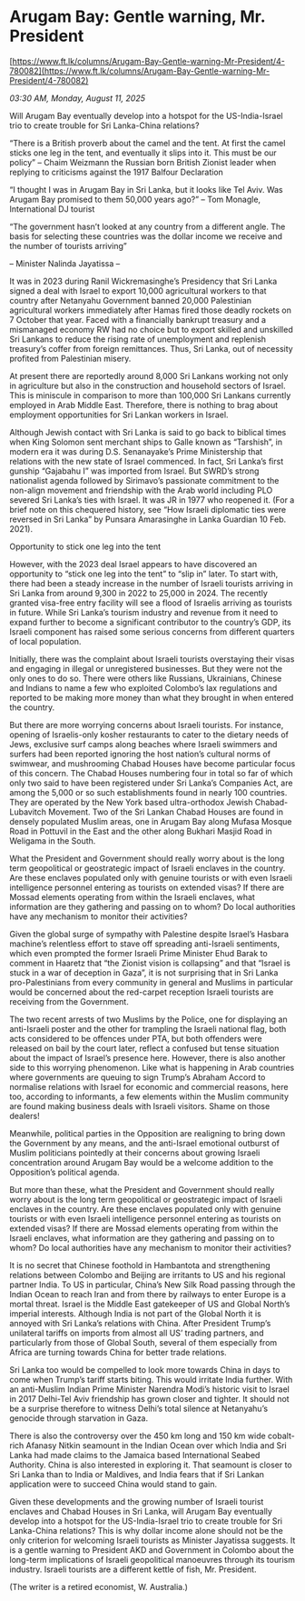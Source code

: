 # Arugam Bay: Gentle warning, Mr. President

[https://www.ft.lk/columns/Arugam-Bay-Gentle-warning-Mr-President/4-780082](https://www.ft.lk/columns/Arugam-Bay-Gentle-warning-Mr-President/4-780082)

*03:30 AM, Monday, August 11, 2025*

Will Arugam Bay eventually develop into a hotspot for the US-India-Israel trio to create trouble for Sri Lanka-China relations?

“There is a British proverb about the camel and the tent. At first the camel sticks one leg in the tent, and eventually it slips into it. This must be our policy” – Chaim Weizmann the Russian born British Zionist leader when replying to criticisms against the 1917 Balfour Declaration

“I thought I was in Arugam Bay in Sri Lanka, but it looks like Tel Aviv. Was Arugam Bay promised to them 50,000 years ago?” – Tom Monagle, International DJ tourist

“The government hasn’t looked at any country from a different angle. The basis for selecting these countries was the dollar income we receive and the number of tourists arriving”

– Minister Nalinda Jayatissa –

It was in 2023 during Ranil Wickremasinghe’s Presidency that Sri Lanka signed a deal with Israel to export 10,000 agricultural workers to that country after Netanyahu Government banned 20,000 Palestinian agricultural workers immediately after Hamas fired those deadly rockets on 7 October that year. Faced with a financially bankrupt treasury and a mismanaged economy RW had no choice but to export skilled and unskilled Sri Lankans to reduce the rising rate of unemployment and replenish treasury’s coffer from foreign remittances. Thus, Sri Lanka, out of necessity profited from Palestinian misery.

At present there are reportedly around 8,000 Sri Lankans working not only in agriculture but also in the construction and household sectors of Israel. This is miniscule in comparison to more than 100,000 Sri Lankans currently employed in Arab Middle East. Therefore, there is nothing to brag about employment opportunities for Sri Lankan workers in Israel.

Although Jewish contact with Sri Lanka is said to go back to biblical times when King Solomon sent merchant ships to Galle known as “Tarshish”, in modern era it was during D.S. Senanayake’s Prime Ministership that relations with the new state of Israel commenced. In fact, Sri Lanka’s first gunship “Gajabahu I” was imported from Israel. But SWRD’s strong nationalist agenda followed by Sirimavo’s passionate commitment to the non-align movement and friendship with the Arab world including PLO severed Sri Lanka’s ties with Israel. It was JR in 1977 who reopened it. (For a brief note on this chequered history, see “How Israeli diplomatic ties were reversed in Sri Lanka” by Punsara Amarasinghe in Lanka Guardian 10 Feb. 2021).

Opportunity to stick one leg into the tent

However, with the 2023 deal Israel appears to have discovered an opportunity to “stick one leg into the tent” to “slip in” later. To start with, there had been a steady increase in the number of Israeli tourists arriving in Sri Lanka from around 9,300 in 2022 to 25,000 in 2024. The recently granted visa-free entry facility will see a flood of Israelis arriving as tourists in future. While Sri Lanka’s tourism industry and revenue from it need to expand further to become a significant contributor to the country’s GDP, its Israeli component has raised some serious concerns from different quarters of local population.

Initially, there was the complaint about Israeli tourists overstaying their visas and engaging in illegal or unregistered businesses. But they were not the only ones to do so. There were others like Russians, Ukrainians, Chinese and Indians to name a few who exploited Colombo’s lax regulations and reported to be making more money than what they brought in when entered the country.

But there are more worrying concerns about Israeli tourists. For instance, opening of Israelis-only kosher restaurants to cater to the dietary needs of Jews, exclusive surf camps along beaches where Israeli swimmers and surfers had been reported ignoring the host nation’s cultural norms of swimwear, and mushrooming Chabad Houses have become particular focus of this concern. The Chabad Houses numbering four in total so far of which only two said to have been registered under Sri Lanka’s Companies Act, are among the 5,000 or so such establishments found in nearly 100 countries. They are operated by the New York based ultra-orthodox Jewish Chabad-Lubavitch Movement. Two of the Sri Lankan Chabad Houses are found in densely populated Muslim areas, one in Arugam Bay along Mufasa Mosque Road in Pottuvil in the East and the other along Bukhari Masjid Road in Weligama in the South.

What the President and Government should really worry about is the long term geopolitical or geostrategic impact of Israeli enclaves in the country. Are these enclaves populated only with genuine tourists or with even Israeli intelligence personnel entering as tourists on extended visas? If there are Mossad elements operating from within the Israeli enclaves, what information are they gathering and passing on to whom? Do local authorities have any mechanism to monitor their activities?

Given the global surge of sympathy with Palestine despite Israel’s Hasbara machine’s relentless effort to stave off spreading anti-Israeli sentiments, which even prompted the former Israeli Prime Minister Ehud Barak to comment in Haaretz that “the Zionist vision is collapsing” and that “Israel is stuck in a war of deception in Gaza”, it is not surprising that in Sri Lanka pro-Palestinians from every community in general and Muslims in particular would be concerned about the red-carpet reception Israeli tourists are receiving from the Government.

The two recent arrests of two Muslims by the Police, one for displaying an anti-Israeli poster and the other for trampling the Israeli national flag, both acts considered to be offences under PTA, but both offenders were released on bail by the court later, reflect a confused but tense situation about the impact of Israel’s presence here. However, there is also another side to this worrying phenomenon. Like what is happening in Arab countries where governments are queuing to sign Trump’s Abraham Accord to normalise relations with Israel for economic and commercial reasons, here too, according to informants, a few elements within the Muslim community are found making business deals with Israeli visitors. Shame on those dealers!

Meanwhile, political parties in the Opposition are realigning to bring down the Government by any means, and the anti-Israel emotional outburst of Muslim politicians pointedly at their concerns about growing Israeli concentration around Arugam Bay would be a welcome addition to the Opposition’s political agenda.

But more than these, what the President and Government should really worry about is the long term geopolitical or geostrategic impact of Israeli enclaves in the country. Are these enclaves populated only with genuine tourists or with even Israeli intelligence personnel entering as tourists on extended visas? If there are Mossad elements operating from within the Israeli enclaves, what information are they gathering and passing on to whom? Do local authorities have any mechanism to monitor their activities?

It is no secret that Chinese foothold in Hambantota and strengthening relations between Colombo and Beijing are irritants to US and his regional partner India. To US in particular, China’s New Silk Road passing through the Indian Ocean to reach Iran and from there by railways to enter Europe is a mortal threat. Israel is the Middle East gatekeeper of US and Global North’s imperial interests. Although India is not part of the Global North it is annoyed with Sri Lanka’s relations with China. After President Trump’s unilateral tariffs on imports from almost all US’ trading partners, and particularly from those of Global South, several of them especially from Africa are turning towards China for better trade relations.

Sri Lanka too would be compelled to look more towards China in days to come when Trump’s tariff starts biting. This would irritate India further. With an anti-Muslim Indian Prime Minister Narendra Modi’s historic visit to Israel in 2017 Delhi-Tel Aviv friendship has grown closer and tighter. It should not be a surprise therefore to witness Delhi’s total silence at Netanyahu’s genocide through starvation in Gaza.

There is also the controversy over the 450 km long and 150 km wide cobalt-rich Afanasy Nitkin seamount in the Indian Ocean over which India and Sri Lanka had made claims to the Jamaica based International Seabed Authority. China is also interested in exploring it. That seamount is closer to Sri Lanka than to India or Maldives, and India fears that if Sri Lankan application were to succeed China would stand to gain.

Given these developments and the growing number of Israeli tourist enclaves and Chabad Houses in Sri Lanka, will Arugam Bay eventually develop into a hotspot for the US-India-Israel trio to create trouble for Sri Lanka-China relations? This is why dollar income alone should not be the only criterion for welcoming Israeli tourists as Minister Jayatissa suggests. It is a gentle warning to President AKD and Government in Colombo about the long-term implications of Israeli geopolitical manoeuvres through its tourism industry. Israeli tourists are a different kettle of fish, Mr. President.

(The writer is a retired economist, W. Australia.)

